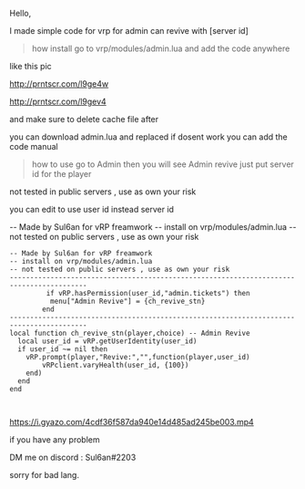 Hello,

I made simple code for vrp for admin can revive with [server id]

>how install 
go to vrp/modules/admin.lua and add the code anywhere 

like this pic

http://prntscr.com/l9ge4w

http://prntscr.com/l9gev4

and make sure to delete cache file after 

you can download admin.lua and replaced if dosent work you can add the code manual

> how to use 
go to Admin then you will see Admin revive just put server id for the player 

not tested in public servers , use as own your risk

you can edit to use user id instead server id

-- Made by Sul6an for vRP freamwork
-- install on vrp/modules/admin.lua 
-- not tested on public servers , use as own your risk

```
-- Made by Sul6an for vRP freamwork
-- install on vrp/modules/admin.lua 
-- not tested on public servers , use as own your risk
-----------------------------------------------------------------------------------------
		 if vRP.hasPermission(user_id,"admin.tickets") then
          menu["Admin Revive"] = {ch_revive_stn}
        end
-----------------------------------------------------------------------------------------
local function ch_revive_stn(player,choice) -- Admin Revive 
  local user_id = vRP.getUserIdentity(user_id)
  if user_id ~= nil then
    vRP.prompt(player,"Revive:","",function(player,user_id) 
	  	vRPclient.varyHealth(user_id, {100})
    end)
  end
end
		
			
```
https://i.gyazo.com/4cdf36f587da940e14d485ad245be003.mp4


if you have any problem 

DM me on discord : Sul6an#2203

sorry for bad lang.
